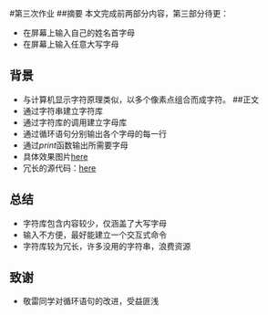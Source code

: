 #第三次作业
##摘要
本文完成前两部分内容，第三部分待更：
 
* 在屏幕上输入自己的姓名首字母
*  在屏幕上输入任意大写字母
## 背景
* 与计算机显示字符原理类似，以多个像素点组合而成字符。
##正文
* 通过字符串建立字符库
*  通过字符库的调用建立字母库
*  通过循环语句分别输出各个字母的每一行
* 通过*print*函数输出所需要字母
* 具体效果图片[here](https://github.com/yyfwhu/computationalphysics_N2013301020096/blob/master/yyf.png)
* 冗长的源代码：[here](https://github.com/yyfwhu/computationalphysics_N2013301020096/blob/master/homework.py)
## 总结
* 字符库包含内容较少，仅涵盖了大写字母
* 输入不方便，最好能建立一个交互式命令
* 字符库较为冗长，许多没用的字符串，浪费资源
## 致谢
* 敬雷同学对循环语句的改进，受益匪浅
